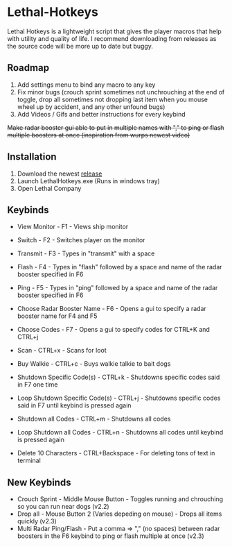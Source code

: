 # Lethal-Hotkeys
Lethal Hotkeys is a lightweight script that gives the player macros that help with utility and quality of life. I recommend downloading from releases as the source code will be more up to date but buggy.
## Roadmap
1. Add settings menu to bind any macro to any key
2. Fix minor bugs (crouch sprint sometimes not unchrouching at the end of toggle, drop all sometimes not dropping last item when you mouse wheel up by accident, and any other unfound bugs)<br/>
3. Add Videos / Gifs and better instructions for every keybind

~~Make radar booster gui able to put in multiple names with "," to ping or flash multiple boosters at once (inspiration from wurps newest video)~~
## Installation
1. Download the newest [release](https://github.com/memespost06/Lethal-Hotkeys/releases/latest)
2. Launch LethalHotkeys.exe (Runs in windows tray)
3. Open Lethal Company

## Keybinds
- View Monitor - F1 - Views ship monitor

- Switch - F2 - Switches player on the monitor

- Transmit - F3 - Types in "transmit" with a space

- Flash - F4 - Types in "flash" followed by a space and name of the radar booster specified in F6

- Ping - F5 - Types in "ping" followed by a space and name of the radar booster specified in F6

- Choose Radar Booster Name - F6 - Opens a gui to specify a radar booster name for F4 and F5

- Choose Codes - F7 - Opens a gui to specify codes for CTRL+K and CTRL+j

- Scan - CTRL+x - Scans for loot

- Buy Walkie - CTRL+c - Buys walkie talkie to bait dogs

- Shutdown Specific Code(s) - CTRL+k - Shutdowns specific codes said in F7 one time

- Loop Shutdown Specific Code(s) - CTRL+j - Shutdowns specific codes said in F7 until keybind is pressed again

- Shutdown all Codes - CTRL+m - Shutdowns all codes

- Loop Shutdown all Codes - CTRL+n - Shutdowns all codes until keybind is pressed again

- Delete 10 Characters - CTRL+Backspace - For deleting tons of text in terminal

## New Keybinds
- Crouch Sprint - Middle Mouse Button - Toggles running and chrouching so you can run near dogs (v2.2)
- Drop all - Mouse Button 2 (Varies depeding on mouse) - Drops all items quickly (v2.3)
- Multi Radar Ping/Flash - Put a comma => "," (no spaces) between radar boosters in the F6 keybind to ping or flash multiple at once (v2.3)
